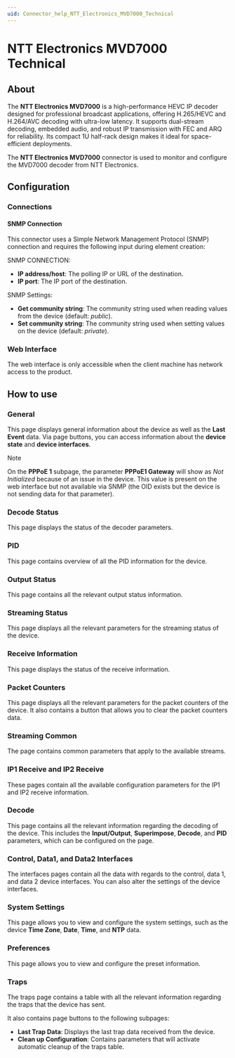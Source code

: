 ```yaml
---
uid: Connector_help_NTT_Electronics_MVD7000_Technical
---
```


# NTT Electronics MVD7000 Technical

## About

The **NTT Electronics MVD7000** is a high-performance HEVC IP decoder designed for professional broadcast applications, offering H.265/HEVC and H.264/AVC decoding with ultra-low latency. It supports dual-stream decoding, embedded audio, and robust IP transmission with FEC and ARQ for reliability. Its compact 1U half-rack design makes it ideal for space-efficient deployments.

The **NTT Electronics MVD7000** connector is used to monitor and configure the MVD7000 decoder from NTT Electronics.

## Configuration

### Connections

#### SNMP Connection

This connector uses a Simple Network Management Protocol (SNMP) connection and requires the following input during element creation:

SNMP CONNECTION:

- **IP address/host**: The polling IP or URL of the destination.
- **IP port**: The IP port of the destination.

SNMP Settings:

- **Get community string**: The community string used when reading values from the device (default: *public*).
- **Set community string**: The community string used when setting values on the device (default: *private*).

### Web Interface

The web interface is only accessible when the client machine has network access to the product.

## How to use

### General

This page displays general information about the device as well as the **Last Event** data. Via page buttons, you can access information about the **device state** and **device interfaces**.

> [!NOTE]
> On the **PPPoE 1** subpage, the parameter **PPPoE1 Gateway** will show as *Not Initialized* because of an issue in the device. This value is present on the web interface but not available via SNMP (the OID exists but the device is not sending data for that parameter).

### Decode Status

This page displays the status of the decoder parameters.

### PID

This page contains overview of all the PID information for the device.

### Output Status

This page contains all the relevant output status information.

### Streaming Status

This page displays all the relevant parameters for the streaming status of the device.

### Receive Information

This page displays the status of the receive information.

### Packet Counters

This page displays all the relevant parameters for the packet counters of the device. It also contains a button that allows you to clear the packet counters data.

### Streaming Common

The page contains common parameters that apply to the available streams.

### IP1 Receive and IP2 Receive

These pages contain all the available configuration parameters for the IP1 and IP2 receive information.

### Decode

This page contains all the relevant information regarding the decoding of the device. This includes the **Input/Output**, **Superimpose**, **Decode**, and **PID** parameters, which can be configured on the page.

### Control, Data1, and Data2 Interfaces

The interfaces pages contain all the data with regards to the control, data 1, and data 2 device interfaces. You can also alter the settings of the device interfaces.

### System Settings

This page allows you to view and configure the system settings, such as the device **Time Zone**, **Date**, **Time**, and **NTP** data.

### Preferences

This page allows you to view and configure the preset information.

### Traps

The traps page contains a table with all the relevant information regarding the traps that the device has sent.

It also contains page buttons to the following subpages:

- **Last Trap Data**: Displays the last trap data received from the device.
- **Clean up Configuration**: Contains parameters that will activate automatic cleanup of the traps table.
